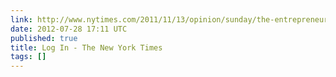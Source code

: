 ```yaml
---
link: http://www.nytimes.com/2011/11/13/opinion/sunday/the-entrepreneurial-generation.html?pagewanted=all
date: 2012-07-28 17:11 UTC
published: true
title: Log In - The New York Times
tags: []
---
```




